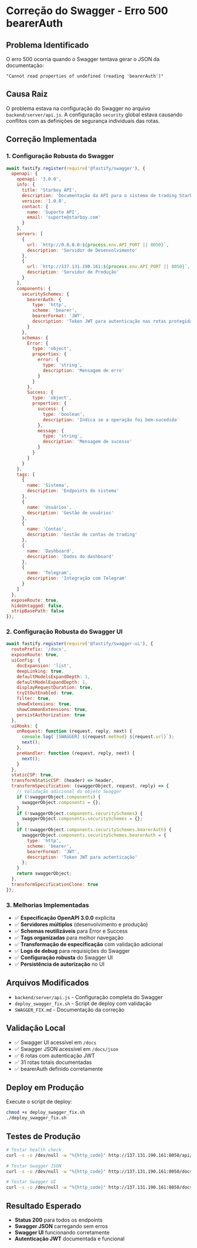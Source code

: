 # Correção do Swagger - Erro 500 bearerAuth

## Problema Identificado
O erro 500 ocorria quando o Swagger tentava gerar o JSON da documentação:
```
"Cannot read properties of undefined (reading 'bearerAuth')"
```

## Causa Raiz
O problema estava na configuração do Swagger no arquivo `backend/server/api.js`. A configuração `security` global estava causando conflitos com as definições de segurança individuais das rotas.

## Correção Implementada

### 1. Configuração Robusta do Swagger
```javascript
await fastify.register(require('@fastify/swagger'), {
  openapi: {
    openapi: '3.0.0',
    info: {
      title: 'Starboy API',
      description: 'Documentação da API para o sistema de trading Starboy.',
      version: '1.0.0',
      contact: {
        name: 'Suporte API',
        email: 'suporte@starboy.com'
      }
    },
    servers: [
      {
        url: `http://0.0.0.0:${process.env.API_PORT || 8050}`,
        description: 'Servidor de Desenvolvimento'
      },
      {
        url: `http://137.131.190.161:${process.env.API_PORT || 8050}`,
        description: 'Servidor de Produção'
      }
    ],
    components: {
      securitySchemes: {
        bearerAuth: {
          type: 'http',
          scheme: 'bearer',
          bearerFormat: 'JWT',
          description: 'Token JWT para autenticação nas rotas protegidas'
        }
      },
      schemas: {
        Error: {
          type: 'object',
          properties: {
            error: {
              type: 'string',
              description: 'Mensagem de erro'
            }
          }
        },
        Success: {
          type: 'object',
          properties: {
            success: {
              type: 'boolean',
              description: 'Indica se a operação foi bem-sucedida'
            },
            message: {
              type: 'string',
              description: 'Mensagem de sucesso'
            }
          }
        }
      }
    },
    tags: [
      {
        name: 'Sistema',
        description: 'Endpoints do sistema'
      },
      {
        name: 'Usuários',
        description: 'Gestão de usuários'
      },
      {
        name: 'Contas',
        description: 'Gestão de contas de trading'
      },
      {
        name: 'Dashboard',
        description: 'Dados do dashboard'
      },
      {
        name: 'Telegram',
        description: 'Integração com Telegram'
      }
    ]
  },
  exposeRoute: true,
  hideUntagged: false,
  stripBasePath: false
});
```

### 2. Configuração Robusta do Swagger UI
```javascript
await fastify.register(require('@fastify/swagger-ui'), {
  routePrefix: '/docs',
  exposeRoute: true,
  uiConfig: {
    docExpansion: 'list',
    deepLinking: true,
    defaultModelsExpandDepth: 1,
    defaultModelExpandDepth: 1,
    displayRequestDuration: true,
    tryItOutEnabled: true,
    filter: true,
    showExtensions: true,
    showCommonExtensions: true,
    persistAuthorization: true
  },
  uiHooks: {
    onRequest: function (request, reply, next) { 
      console.log(`[SWAGGER] ${request.method} ${request.url}`);
      next();
    },
    preHandler: function (request, reply, next) { 
      next();
    }
  },
  staticCSP: true,
  transformStaticCSP: (header) => header,
  transformSpecification: (swaggerObject, request, reply) => {
    // Validação adicional do objeto Swagger
    if (!swaggerObject.components) {
      swaggerObject.components = {};
    }
    if (!swaggerObject.components.securitySchemes) {
      swaggerObject.components.securitySchemes = {};
    }
    if (!swaggerObject.components.securitySchemes.bearerAuth) {
      swaggerObject.components.securitySchemes.bearerAuth = {
        type: 'http',
        scheme: 'bearer',
        bearerFormat: 'JWT',
        description: 'Token JWT para autenticação'
      };
    }
    return swaggerObject;
  },
  transformSpecificationClone: true
});
```

### 3. Melhorias Implementadas
- ✅ **Especificação OpenAPI 3.0.0** explícita
- ✅ **Servidores múltiplos** (desenvolvimento e produção)
- ✅ **Schemas reutilizáveis** para Error e Success
- ✅ **Tags organizadas** para melhor navegação
- ✅ **Transformação de especificação** com validação adicional
- ✅ **Logs de debug** para requisições do Swagger
- ✅ **Configuração robusta** do Swagger UI
- ✅ **Persistência de autorização** no UI

## Arquivos Modificados
- `backend/server/api.js` - Configuração completa do Swagger
- `deploy_swagger_fix.sh` - Script de deploy com validação
- `SWAGGER_FIX.md` - Documentação da correção

## Validação Local
- ✅ Swagger UI acessível em `/docs`
- ✅ Swagger JSON acessível em `/docs/json`
- ✅ 6 rotas com autenticação JWT
- ✅ 31 rotas totais documentadas
- ✅ bearerAuth definido corretamente

## Deploy em Produção
Execute o script de deploy:
```bash
chmod +x deploy_swagger_fix.sh
./deploy_swagger_fix.sh
```

## Testes de Produção
```bash
# Testar health check
curl -s -o /dev/null -w "%{http_code}" http://137.131.190.161:8050/api/health

# Testar Swagger JSON
curl -s -o /dev/null -w "%{http_code}" http://137.131.190.161:8050/docs/json

# Testar Swagger UI
curl -s -o /dev/null -w "%{http_code}" http://137.131.190.161:8050/docs
```

## Resultado Esperado
- **Status 200** para todos os endpoints
- **Swagger JSON** carregando sem erros
- **Swagger UI** funcionando corretamente
- **Autenticação JWT** documentada e funcional
